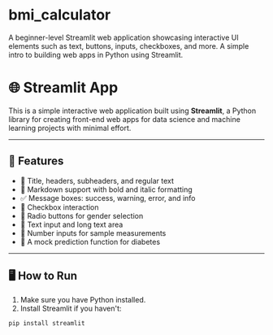 # bmi_calculator
A beginner-level Streamlit web application showcasing interactive UI elements such as text, buttons, inputs, checkboxes, and more. A simple intro to building web apps in Python using Streamlit.

# 🌐 Streamlit App

This is a simple interactive web application built using **Streamlit**, a Python library for creating front-end web apps for data science and machine learning projects with minimal effort.

---

## 📌 Features

- 📛 Title, headers, subheaders, and regular text
- 📝 Markdown support with bold and italic formatting
- ✅ Message boxes: success, warning, error, and info
- 🔘 Checkbox interaction
- 🔘 Radio buttons for gender selection
- 📍 Text input and long text area
- 🧮 Number inputs for sample measurements
- 🔮 A mock prediction function for diabetes

---

## 🖥️ How to Run

1. Make sure you have Python installed.
2. Install Streamlit if you haven't:

```bash
pip install streamlit

